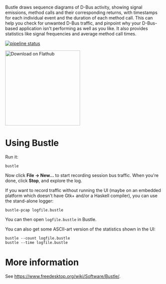 Bustle draws sequence diagrams of D-Bus activity, showing signal
emissions, method calls and their corresponding returns, with timestamps
for each individual event and the duration of each method call. This can
help you check for unwanted D-Bus traffic, and pinpoint why your
D-Bus-based application isn't performing as well as you like. It also
provides statistics like signal frequencies and average method call
times.

[![pipeline status](https://gitlab.freedesktop.org/bustle/bustle/badges/master/pipeline.svg)](https://gitlab.freedesktop.org/bustle/bustle/commits/master)

<a href='https://flathub.org/apps/details/org.freedesktop.Bustle'><img width='240' alt='Download on Flathub' src='https://flathub.org/assets/badges/flathub-badge-en.png'/></a>


Using Bustle
============

Run it:

    bustle

Now click **File → New…** to start recording session bus traffic. When you're
done, click **Stop**, and explore the log.

If you want to record traffic without running the UI (maybe on an embedded
platform which doesn't have Gtk+ and/or a Haskell compiler), you can use the
stand-alone logger:

    bustle-pcap logfile.bustle

You can then open `logfile.bustle` in Bustle.

You can also get some ASCII-art
version of the statistics shown in the UI:

    bustle --count logfile.bustle
    bustle --time logfile.bustle


More information
================

See <https://www.freedesktop.org/wiki/Software/Bustle/>.
